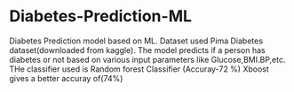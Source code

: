 # Diabetes-Prediction-ML
Diabetes Prediction model based on ML.
Dataset used Pima Diabetes dataset(downloaded from kaggle).
The model predicts if a person has diabetes or not based on various input parameters like Glucose,BMI.BP,etc.
THe classifier used is Random forest Classifier (Accuray-72 %)
Xboost gives a better accuray of(74%)
